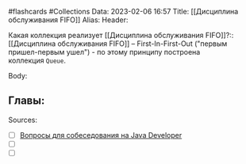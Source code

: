 #flashcards #Collections 
Data: 2023-02-06 16:57
Title: [[Дисциплина обслуживания FIFO]]
Alias:
Header:

Какая коллекция реализует [[Дисциплина обслуживания FIFO]]?::[[Дисциплина обслуживания FIFO]] – First-In-First-Out ("первым пришел-первым ушел") - по этому принципу построена коллекция `Queue`.
<!--SR:!2023-03-14,3,270-->



Body:






Главы:
-


Sources:
- [ ] [Вопросы для собеседования на Java Developer](https://github.com/enhorse/java-interview/blob/master/README.md#%D0%9E%D0%9E%D0%9F)
- [ ] []()
- [ ] []()
